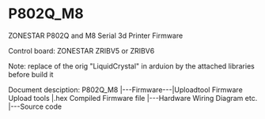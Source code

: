 # P802Q_M8
ZONESTAR P802Q and M8 Serial 3d Printer Firmware

Control board:
ZONESTAR ZRIBV5 or ZRIBV6

Note:
replace of the orig "LiquidCrystal" in arduion by the attached libraries before build it

Document desciption:
P802Q_M8
|---Firmware---|Uploadtool    Firmware Upload tools 
               |.hex          Compiled Firmware file
|---Hardware                  Wiring Diagram etc.
|---Source code

